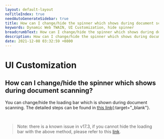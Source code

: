 ```yaml
---
layout: default-layout
noTitleIndex: true
needAutoGenerateSidebar: true
title: How can I change/hide the spinner which shows during document scanning?
keywords: Dynamic Web TWAIN, UI Customization, hide spinner
breadcrumbText: How can I change/hide the spinner which shows during document scanning?
description: How can I change/hide the spinner which shows during document scanning?
date: 2021-12-08 03:32:59 +0800
---
```


# UI Customization

## How can I change/hide the spinner which shows during document scanning?

You can change/hide the loading bar which is shown during document scanning. The detailed steps can be found in [this link](/_articles/extended-usage/ui-customization.md#loading-bar-and-backdrop){:target="_blank"}.

<br />

> Note: there is a known issue in v17.3, if you cannot hide the loading bar with the above method, please refer to this [link](/_articles/faq/unable-hide-loading-bar.md).